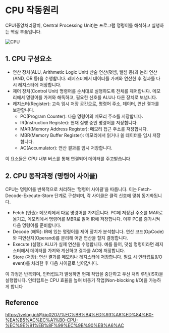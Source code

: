 # CPU 작동원리

CPU(중앙처리장치, Central Processing Unit)는 프로그램 명령어를 해석하고 실행하는 핵심 부품입니다.

![CPU](https://velog.velcdn.com/images/kio0207/post/00df9b21-5a3b-455a-a7c9-0ad7e7a65584/image.png)

## 1. CPU 구성요소

- 연산 장치(ALU, Arithmetic Logic Unit)
	산술 연산(덧셈, 뺄셈 등)과 논리 연산(AND, OR 등)을 수행합니다. 레지스터에서 데이터를 가져와 연산한 후 결과를 다시 레지스터에 저장합니다.
- 제어 장치(Control Unit)
    명령어를 순서대로 실행하도록 전체를 제어합니다. 메모리에서 명령어를 가져와 해독하고, 필요한 신호를 ALU나 다른 장치로 보냅니다.
- 레지스터(Register): 고속 임시 저장 공간으로, 명령어 주소, 데이터, 연산 결과를 보관합니다.
  - PC(Program Counter): 다음 명령어의 메모리 주소를 저장합니다.
  - IR(Instruction Register): 현재 실행 중인 명령어를 저장합니다.
  - MAR(Memory Address Register): 메모리 접근 주소를 저장합니다.
  - MBR(Memory Buffer Register): 메모리에서 읽거나 쓸 데이터를 임시 저장합니다.
  - AC(Accumulator): 연산 결과를 임시 저장합니다.

이 요소들은 CPU 내부 버스를 통해 연결되어 데이터를 주고받습니다

## 2. CPU 동작과정 (명령어 사이클)

CPU는 명령어를 반복적으로 처리하는 '명령어 사이클'을 따릅니다. 이는 Fetch-Decode-Execute-Store 단계로 구성되며, 각 사이클은 클럭 신호에 맞춰 동기화됩니다.
- Fetch (인출): 메모리에서 다음 명령어를 가져옵니다. PC에 저장된 주소를 MAR로 옮기고, 메모리에서 명령어를 MBR로 읽어 IR에 저장합니다. 이후 PC를 증가시켜 다음 명령어를 준비합니다.
- Decode (해독): IR에 있는 명령어를 제어 장치가 분석합니다. 연산 코드(OpCode)와 피연산자(Operand)를 분리해 어떤 연산을 할지 결정합니다.
- Execute (실행): ALU가 실제 연산을 수행합니다. 예를 들어, 덧셈 명령이라면 레지스터에서 데이터를 가져와 계산하고 결과를 AC에 저장합니다.
- Store (저장): 연산 결과를 메모리나 레지스터에 저장합니다. 필요 시 인터럽트(I/O event)를 처리한 후 다음 사이클로 넘어갑니다.

이 과정은 반복되며, 인터럽트가 발생하면 현재 작업을 중단하고 우선 처리 루틴(ISR)을 실행합니다. 인터럽트는 CPU 효율을 높여 비동기 작업(Non-blocking I/O)을 가능하게 합니다

## Reference

https://velog.io/@kio0207/%EC%BB%B4%ED%93%A8%ED%84%B0-%EA%B5%AC%EC%A1%B0-CPU-%EC%9E%91%EB%8F%99%EC%9B%90%EB%A6%AC